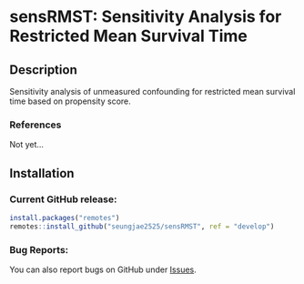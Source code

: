 # sensRMST: Sensitivity Analysis for Restricted Mean Survival Time

## Description

Sensitivity analysis of unmeasured confounding for restricted mean survival time based on propensity score.
 
### References
Not yet...


## Installation
### Current GitHub release:

```r
install.packages("remotes")
remotes::install_github("seungjae2525/sensRMST", ref = "develop")
```


### Bug Reports:
You can also report bugs on GitHub under [Issues](https://github.com/seungjae2525/sensRMST/issues/).
